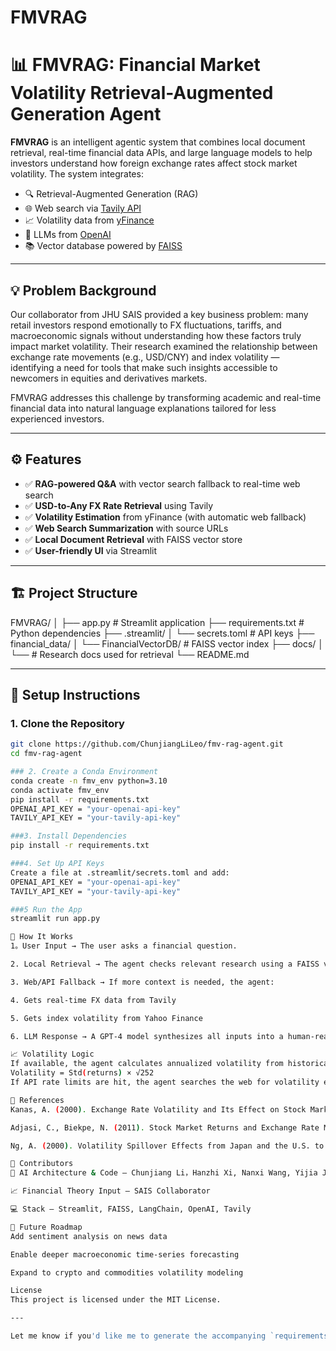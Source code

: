 # FMVRAG
# 📊 FMVRAG: Financial Market Volatility Retrieval-Augmented Generation Agent

**FMVRAG** is an intelligent agentic system that combines local document retrieval, real-time financial data APIs, and large language models to help investors understand how foreign exchange rates affect stock market volatility. The system integrates:

- 🔍 Retrieval-Augmented Generation (RAG)
- 🌐 Web search via [Tavily API](https://www.tavily.com/)
- 📈 Volatility data from [yFinance](https://pypi.org/project/yfinance/)
- 🧠 LLMs from [OpenAI](https://platform.openai.com/)
- 📚 Vector database powered by [FAISS](https://github.com/facebookresearch/faiss)

---

## 💡 Problem Background

Our collaborator from JHU SAIS provided a key business problem: many retail investors respond emotionally to FX fluctuations, tariffs, and macroeconomic signals without understanding how these factors truly impact market volatility. Their research examined the relationship between exchange rate movements (e.g., USD/CNY) and index volatility — identifying a need for tools that make such insights accessible to newcomers in equities and derivatives markets.

FMVRAG addresses this challenge by transforming academic and real-time financial data into natural language explanations tailored for less experienced investors.

---

## ⚙️ Features

- ✅ **RAG-powered Q&A** with vector search fallback to real-time web search
- ✅ **USD-to-Any FX Rate Retrieval** using Tavily
- ✅ **Volatility Estimation** from yFinance (with automatic web fallback)
- ✅ **Web Search Summarization** with source URLs
- ✅ **Local Document Retrieval** with FAISS vector store
- ✅ **User-friendly UI** via Streamlit

---

## 🏗️ Project Structure
FMVRAG/
│
├── app.py # Streamlit application
├── requirements.txt # Python dependencies
├── .streamlit/
│ └── secrets.toml # API keys
├── financial_data/
│ └── FinancialVectorDB/ # FAISS vector index
├── docs/
│ └── # Research docs used for retrieval
└── README.md


---

## 🚀 Setup Instructions

### 1. Clone the Repository

```bash
git clone https://github.com/ChunjiangLiLeo/fmv-rag-agent.git
cd fmv-rag-agent

### 2. Create a Conda Environment
conda create -n fmv_env python=3.10
conda activate fmv_env
pip install -r requirements.txt
OPENAI_API_KEY = "your-openai-api-key"
TAVILY_API_KEY = "your-tavily-api-key"

###3. Install Dependencies
pip install -r requirements.txt

###4. Set Up API Keys
Create a file at .streamlit/secrets.toml and add:
OPENAI_API_KEY = "your-openai-api-key"
TAVILY_API_KEY = "your-tavily-api-key"

###5 Run the App
streamlit run app.py

📘 How It Works
1。User Input → The user asks a financial question.

2. Local Retrieval → The agent checks relevant research using a FAISS vector DB.

3. Web/API Fallback → If more context is needed, the agent:

4. Gets real-time FX data from Tavily

5. Gets index volatility from Yahoo Finance

6. LLM Response → A GPT-4 model synthesizes all inputs into a human-readable answer.

📈 Volatility Logic
If available, the agent calculates annualized volatility from historical index data:
Volatility = Std(returns) × √252
If API rate limits are hit, the agent searches the web for volatility estimates.

📄 References
Kanas, A. (2000). Exchange Rate Volatility and Its Effect on Stock Market Volatility.

Adjasi, C., Biekpe, N. (2011). Stock Market Returns and Exchange Rate Movements in Africa.

Ng, A. (2000). Volatility Spillover Effects from Japan and the U.S. to Pacific-Basin Markets.

🤝 Contributors
🧠 AI Architecture & Code – Chunjiang Li，Hanzhi Xi, Nanxi Wang, Yijia Jiang

📈 Financial Theory Input – SAIS Collaborator

💻 Stack – Streamlit, FAISS, LangChain, OpenAI, Tavily

🔮 Future Roadmap
Add sentiment analysis on news data

Enable deeper macroeconomic time-series forecasting

Expand to crypto and commodities volatility modeling

License
This project is licensed under the MIT License.

---

Let me know if you'd like me to generate the accompanying `requirements.txt` or `app.py` template too.






